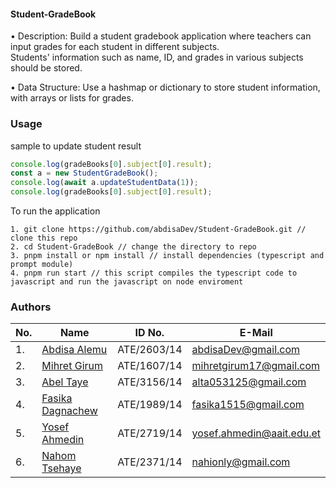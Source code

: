 #### Student-GradeBook

• Description: Build a student gradebook application where teachers can input grades for each student in different subjects. <br />
               Students' information such as name, ID, and grades in various subjects should be stored. <br />
               
• Data Structure: Use a hashmap or dictionary to store student information, with arrays or lists for grades. <br />

### Usage
sample to update student result

``` javascript
console.log(gradeBooks[0].subject[0].result);
const a = new StudentGradeBook();
console.log(await a.updateStudentData(1));
console.log(gradeBooks[0].subject[0].result);
```
To run the application

``` node
1. git clone https://github.com/abdisaDev/Student-GradeBook.git // clone this repo
2. cd Student-GradeBook // change the directory to repo
3. pnpm install or npm install // install dependencies (typescript and prompt module)
4. pnpm run start // this script compiles the typescript code to javascript and run the javascript on node enviroment
```

### Authors
|No. | Name | ID No. | E-Mail |
| --- | ---- | ------ | ------ |
| 1. | [Abdisa Alemu](https://github.com/abdisaDev) | ATE/2603/14 | <abdisaDev@gmail.com> |
| 2. | [Mihret Girum](https://github.com/mhreall) |  ATE/1607/14 | <mihretgirum17@gmail.com> |
| 3. | [Abel Taye](https://github.com/abelliverpool) | ATE/3156/14 | <alta053125@gmail.com> |
| 4. | [Fasika Dagnachew](https://github.com/phoenixfas) | ATE/1989/14 | <fasika1515@gmail.com> |
| 5. | [Yosef Ahmedin](https://github.com/yosefahmedin) | ATE/2719/14 | <yosef.ahmedin@aait.edu.et> |
| 6. | [Nahom Tsehaye](https://github.com/nahitse) | ATE/2371/14 | <nahionly@gmail.com> |

